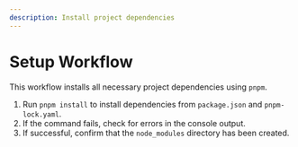 ```yaml
---
description: Install project dependencies
---
```


# Setup Workflow

This workflow installs all necessary project dependencies using `pnpm`.

1.  Run `pnpm install` to install dependencies from `package.json` and `pnpm-lock.yaml`.
2.  If the command fails, check for errors in the console output.
3.  If successful, confirm that the `node_modules` directory has been created.
